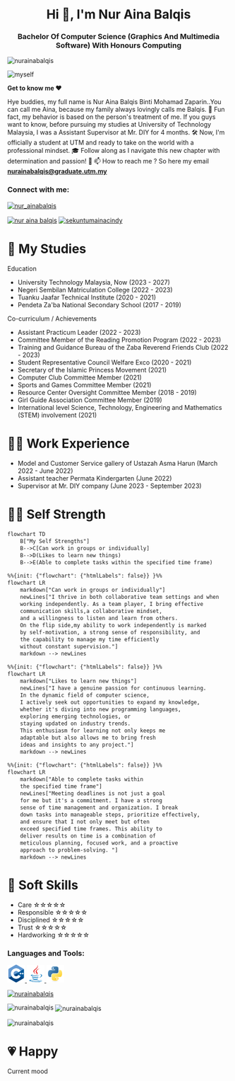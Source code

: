 <h1 align="center">Hi 👋, I'm Nur Aina Balqis</h1>
<h3 align="center">Bachelor Of Computer Science (Graphics And Multimedia Software) With Honours Computing</h3>

<p align="left"> <img src="https://komarev.com/ghpvc/?username=nurainabalqis&label=Profile%20views&color=0e75b6&style=flat" alt="nurainabalqis" /> </p>

![myself](https://github.com/nurainabalqis/nurainabalqis/assets/148413115/2f5b63a2-f614-46dc-8ad5-851429193bb7)

**Get to know me ❤️**

Hye buddies, my full name is Nur Aina Balqis Binti Mohamad Zaparin..You can call me Aina, because my family always lovingly calls me Balqis. 🤗 Fun fact, my behavior is based on the person's treatment of me. If you guys want to know, before pursuing my studies at University of Technology Malaysia, I was a Assistant Supervisor at Mr. DIY for 4 months. 🛠️ Now, I'm officially a student at UTM and ready to take on the world with a professional mindset. 🎓 Follow along as I navigate this new chapter with determination and passion! 💪 
📫 How to reach me ? So here my email **nurainabalqis@graduate.utm.my**

<h3 align="left">Connect with me:</h3>
<p align="left">
<a href="https://instagram.com/nur_ainabalqis" target="blank"><img align="center" src="https://raw.githubusercontent.com/rahuldkjain/github-profile-readme-generator/master/src/images/icons/Social/instagram.svg" alt="nur_ainabalqis" height="30" width="40" /></a><p align="left"><a <p align="left">
<a href="https://www.linkedin.com/in/nur-aina-balqis-4917722a9" target="blank"><img align="center" src="https://raw.githubusercontent.com/rahuldkjain/github-profile-readme-generator/master/src/images/icons/Social/linked-in-alt.svg" alt="nur aina balqis" height="30" width="40" /></a>
<a href="https://youtube.com/@sekuntumainacindy?si=5nFaxRzH4OX4sAqD" target="blank"><img align="center" src="https://raw.githubusercontent.com/rahuldkjain/github-profile-readme-generator/master/src/images/icons/Social/youtube.svg" alt="sekuntumainacindy" height="30" width="40" /></a>
</p>

# :notebook_with_decorative_cover: My Studies

Education
- University Technology Malaysia, Now (2023 - 2027)
- Negeri Sembilan Matriculation College (2022 - 2023)
- Tuanku Jaafar Technical Institute (2020 - 2021)
- Pendeta Za'ba National Secondary School (2017 - 2019)


Co-curriculum / Achievements
- Assistant Practicum Leader (2022 - 2023)
- Committee Member of the Reading Promotion Program (2022 - 2023)
- Training and Guidance Bureau of the Zaba Reverend Friends Club (2022 - 2023)
- Student Representative Council Welfare Exco (2020 - 2021)
- Secretary of the Islamic Princess Movement (2021)
- Computer Club Committee Member (2021)
- Sports and Games Committee Member (2021)
- Resource Center Oversight Committee Member (2018 - 2019)
- Girl Guide Association Committee Member (2019)
- International level Science, Technology, Engineering and Mathematics (STEM) involvement (2021)

# 👩‍💻 Work Experience
- Model and Customer Service gallery of Ustazah Asma Harun (March 2022 - June 2022)
- Assistant teacher Permata Kindergarten (June 2022)
- Supervisor at Mr. DIY company (June 2023 - September 2023)

# 🤜🤛 Self Strength
```mermaid
flowchart TD
    B["My Self Strengths"]
    B-->C[Can work in groups or individually]
    B-->D(Likes to learn new things)
    B-->E(Able to complete tasks within the specified time frame)
  ```
```mermaid
%%{init: {"flowchart": {"htmlLabels": false}} }%%
flowchart LR
    markdown["Can work in groups or individually"]
    newLines["I thrive in both collaborative team settings and when 
    working independently. As a team player, I bring effective 
    communication skills,a collaborative mindset,
    and a willingness to listen and learn from others. 
    On the flip side,my ability to work independently is marked  
    by self-motivation, a strong sense of responsibility, and
    the capability to manage my time efficiently 
    without constant supervision."]
    markdown --> newLines

  ```

```mermaid
%%{init: {"flowchart": {"htmlLabels": false}} }%%
flowchart LR
    markdown["Likes to learn new things"]
    newLines["I have a genuine passion for continuous learning. 
    In the dynamic field of computer science,
    I actively seek out opportunities to expand my knowledge,
    whether it's diving into new programming languages,
    exploring emerging technologies, or
    staying updated on industry trends.
    This enthusiasm for learning not only keeps me
    adaptable but also allows me to bring fresh 
    ideas and insights to any project."]
    markdown --> newLines

  ```

```mermaid
%%{init: {"flowchart": {"htmlLabels": false}} }%%
flowchart LR
    markdown["Able to complete tasks within 
    the specified time frame"]
    newLines["Meeting deadlines is not just a goal 
    for me but it's a commitment. I have a strong 
    sense of time management and organization. I break 
    down tasks into manageable steps, prioritize effectively, 
    and ensure that I not only meet but often 
    exceed specified time frames. This ability to 
    deliver results on time is a combination of 
    meticulous planning, focused work, and a proactive 
    approach to problem-solving. "]
    markdown --> newLines

  ```


# 🧕 Soft Skills
- Care             ☆☆☆☆☆
- Responsible      ☆☆☆☆☆
- Disciplined      ☆☆☆☆☆
- Trust            ☆☆☆☆☆
- Hardworking      ☆☆☆☆☆


<h3 align="left">Languages and Tools:</h3>
<p align="left"> <a href="https://www.w3schools.com/cpp/" target="_blank" rel="noreferrer"> <img src="https://raw.githubusercontent.com/devicons/devicon/master/icons/cplusplus/cplusplus-original.svg" alt="cplusplus" width="40" height="40"/> </a> <a href="https://www.java.com" target="_blank" rel="noreferrer"> <img src="https://raw.githubusercontent.com/devicons/devicon/master/icons/java/java-original.svg" alt="java" width="40" height="40"/> </a> <a href="https://www.python.org" target="_blank" rel="noreferrer"> <img src="https://raw.githubusercontent.com/devicons/devicon/master/icons/python/python-original.svg" alt="python" width="40" height="40"/> </a> </p>

<p align="left"> <a href="https://github.com/ryo-ma/github-profile-trophy"><img src="https://github-profile-trophy.vercel.app/?username=nurainabalqis" alt="nurainabalqis" /></a> </p>

<p><img align="left" src="https://github-readme-stats.vercel.app/api/top-langs?username=nurainabalqis&show_icons=true&locale=en&layout=compact" alt="nurainabalqis" /></p>

<p>&nbsp;<img align="center" src="https://github-readme-stats.vercel.app/api?username=nurainabalqis&show_icons=true&locale=en" alt="nurainabalqis" /></p>

<p><img align="center" src="https://github-readme-streak-stats.herokuapp.com/?user=nurainabalqis&" alt="nurainabalqis" /></p>

# :heartpulse: Happy
Current mood


